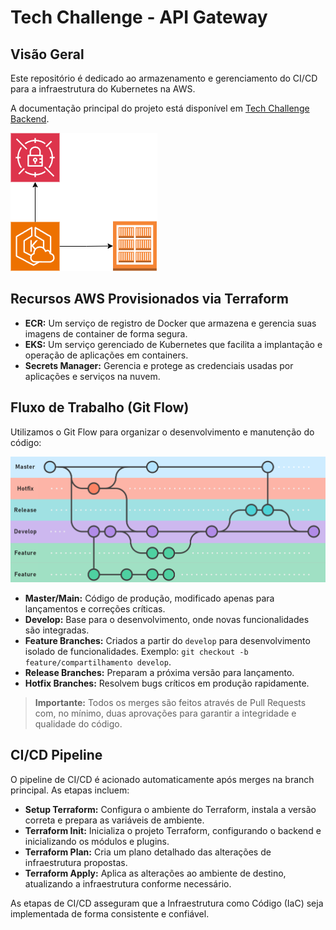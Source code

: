 # Tech Challenge - API Gateway

## Visão Geral

Este repositório é dedicado ao armazenamento e gerenciamento do CI/CD para a infraestrutura do Kubernetes na AWS. 

A documentação principal do projeto está disponível em [Tech Challenge Backend](https://github.com/ed-wantuil/tech-challenge-backend).

![API Gateway Architecture](./doc/aws-eks.png)

## Recursos AWS Provisionados via Terraform

- **ECR:** Um serviço de registro de Docker que armazena e gerencia suas imagens de container de forma segura.
- **EKS:** Um serviço gerenciado de Kubernetes que facilita a implantação e operação de aplicações em containers.
- **Secrets Manager:** Gerencia e protege as credenciais usadas por aplicações e serviços na nuvem.

## Fluxo de Trabalho (Git Flow)

Utilizamos o Git Flow para organizar o desenvolvimento e manutenção do código:

![Git Flow Diagram](./doc/gitflow.png)

- **Master/Main:** Código de produção, modificado apenas para lançamentos e correções críticas.
- **Develop:** Base para o desenvolvimento, onde novas funcionalidades são integradas.
- **Feature Branches:** Criados a partir do `develop` para desenvolvimento isolado de funcionalidades. Exemplo: `git checkout -b feature/compartilhamento develop`.
- **Release Branches:** Preparam a próxima versão para lançamento.
- **Hotfix Branches:** Resolvem bugs críticos em produção rapidamente.

> **Importante:** Todos os merges são feitos através de Pull Requests com, no mínimo, duas aprovações para garantir a integridade e qualidade do código.

## CI/CD Pipeline

O pipeline de CI/CD é acionado automaticamente após merges na branch principal. As etapas incluem:

- **Setup Terraform:** Configura o ambiente do Terraform, instala a versão correta e prepara as variáveis de ambiente.
- **Terraform Init:** Inicializa o projeto Terraform, configurando o backend e inicializando os módulos e plugins.
- **Terraform Plan:** Cria um plano detalhado das alterações de infraestrutura propostas.
- **Terraform Apply:** Aplica as alterações ao ambiente de destino, atualizando a infraestrutura conforme necessário.

As etapas de CI/CD asseguram que a Infraestrutura como Código (IaC) seja implementada de forma consistente e confiável.
